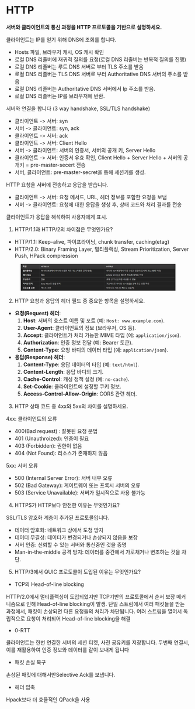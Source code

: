 # HTTP

**서버와 클라이언트의 통신 과정을 HTTP 프로토콜을 기반으로 설명하세요.**

클라이언트는 IP를 얻기 위해 DNS에 조회를 합니다.

* Hosts 파일, 브라우저 캐시, OS 캐시 확인
* 로컬 DNS 리졸버에 재귀적 질의를 요청(로컬 DNS 리졸버는 반복적 질의를 진행)
* 로컬 DNS 리졸버는 루트 DNS 서버로 부터 TLS 주소를 받음
* 로컬 DNS 리졸버는 TLS DNS 서버로 부터 Authoritative DNS 서버의 주소를 받음
* 로컬 DNS 리졸버는 Authoritative DNS 서버에서 Ip 주소를 받음.
* 로컬 DNS 리졸버는 IP를 브라우저에 반환.

서버와 연결을 합니다 (3 way handshake, SSL/TLS handshake)

* 클라이언트 -> 서버: syn
* 서버 -> 클라이언트: syn, ack
* 클라이언트 -> 서버: ack
* 클라이언트 -> 서버: Client Hello
* 서버 -> 클라이언트: 서버의 인증서, 서버의 공개 키, Server Hello
* 클라이언트 -> 서버: 인증서 유효 확인, Client Hello + Server Hello + 서버의 공개키 = pre-master-secert 전송
* 서버, 클라이언트: pre-master-secret을 통해 세션키를 생성.

HTTP 요청을 서버에 전송하고 응답을 받습니다.

* 클라이언트 -> 서버: 요청 메서드, URL, 헤더 정보를 포함한 요청을 보냄
* 서버 -> 클라이언트: 요청에 대한 응답을 생성 후, 상태 코드와 처리 결과를 전송

클라이언트가 응답을 해석하여 사용자에게 표시.



1. HTTP/1.1과 HTTP/2의 차이점은 무엇인가요?

* HTTP/1.1: Keep-alive, 파이프라이닝, chunk transfer, caching(etag)
* HTTP/2.0: Binary Framing Layer, 멀티플랙싱, Stream Prioritization, Server Push, HPack compression

<figure><img src="../../../.gitbook/assets/image (1) (1) (1) (1) (1) (1) (1) (1) (1) (1).png" alt=""><figcaption></figcaption></figure>

2. HTTP 요청과 응답의 헤더 필드 중 중요한 항목을 설명하세요.

* **요청(Request) 헤더**:
  1. **Host**: 서버의 호스트 이름 및 포트 (예: `Host: www.example.com`).
  2. **User-Agent**: 클라이언트의 정보 (브라우저, OS 등).
  3. **Accept**: 클라이언트가 처리 가능한 MIME 타입 (예: `application/json`).
  4. **Authorization**: 인증 정보 전달 (예: Bearer 토큰).
  5. **Content-Type**: 요청 바디의 데이터 타입 (예: `application/json`).
* **응답(Response) 헤더**:
  1. **Content-Type**: 응답 데이터의 타입 (예: `text/html`).
  2. **Content-Length**: 응답 바디의 크기.
  3. **Cache-Control**: 캐싱 정책 설정 (예: `no-cache`).
  4. **Set-Cookie**: 클라이언트에 설정할 쿠키 정보.
  5. **Access-Control-Allow-Origin**: CORS 관련 헤더.



3. HTTP 상태 코드 중 4xx와 5xx의 차이를 설명하세요.

4xx: 클라이언트의 오류

* 400(Bad request) : 잘못된 요청 문법
* 401 (Unauthroized): 인증이 필요
* 403 (Forbidden): 권한이 없음
* 404 (Not Found): 리소스가 존재하지 않음

5xx: 서버 오류

* 500 (Internal Server Error): 서버 내부 오류
* 502 (Bad Gateway): 게이트웨이 또는 프록시 서버의 오류
* 503 (Service Unavailable): 서버가 일시적으로 사용 불가능



4. HTTPS가 HTTP보다 안전한 이유는 무엇인가요?

SSL/TLS 암호화 계층이 추가된 프로토콜입니다.

* 데이터 암호화: 네트워크 상에서 도청 방지
* 데이터 무결성: 데이터가 변경되거나 손상되지 않음을 보장
* 서버 인증: 신뢰할 수 있는 서버와 통신중인 것을 증명
* Man-in-the-middle 공격 방지: 데이터를 중간에서 가로채거나 변조하는 것을 차단.



5. HTTP/3에서 QUIC 프로토콜이 도입된 이유는 무엇인가요?

* TCP의 Head-of-line blocking

HTTP/2.0에서 멀티플랙싱이 도입되었지만 TCP기반의 프로토콜에서 순서 보장 메커니즘으로 인해 Head-of-line blocking이 발생. 단일 스트림에서 여러 패킷들을 받는 과정에서, 패킷이 손상되면 다른 요청들의 처리가 차단됩니다. 여러 스트림을 열어서 독립적으로 요청이 처리되어 Head-of-line blocking을 해결

* 0-RTT

클라이언트는 한번 연결한 서버의 세션 티켓, 사전 공유키를 저장합니다. 두번째 연결시, 이를 재활용하여 인증 정보와 데이터를 같이 보내게 됩니다

* 패킷 손실 복구

손상된 패킷에 대해서만Selective Ack를 보냅니다.

* 헤더 압축

Hpack보다 더 효율적인 QPack을 사용

